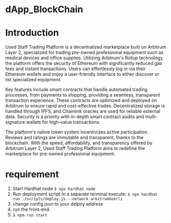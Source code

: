 # dApp_BlockChain
# Introduction
Used Staff Trading Platform is a decentralized marketplace built on Arbitrum Layer 2, specialized for trading pre-owned professional equipment such as medical devices and office supplies. Utilizing Arbitrum's Rollup technology, the platform offers the security of Ethereum with significantly reduced gas fees and instant transactions. Users can effortlessly log in via their Ethereum wallets and enjoy a user-friendly interface to either discover or list specialized equipment.

Key features include smart contracts that handle automated trading processes, from payments to shipping, providing a seamless, transparent transaction experience. These contracts are optimized and deployed on Arbitrum to ensure rapid and cost-effective trades. Decentralized storage is handled through IPFS, and Chainlink oracles are used for reliable external data. Security is a priority with in-depth smart contract audits and multi-signature wallets for high-value transactions.

The platform's native token system incentivizes active participation. Reviews and ratings are immutable and transparent, thanks to the blockchain. With the speed, affordability, and transparency offered by Arbitrum Layer 2, Used Staff Trading Platform aims to redefine the marketplace for pre-owned professional equipment.
# requirement
1. Start Hardhat node
`$ npx hardhat node`
2. Run deployment script In a separate terminal execute: 
`$ npx hardhat run ./scripts/deploy.js --network arbitrumGoerli`
3. change config.json to your delpoy address
4. run the front-end 
5. `$ npm run start`